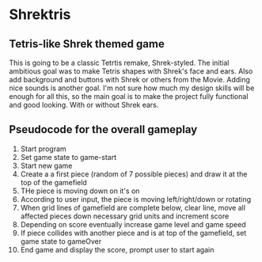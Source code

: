 # Shrektris
## Tetris-like Shrek themed game

This is going to be a classic Tetrtis remake, Shrek-styled. The initial ambitious goal was to make Tetris shapes with Shrek's face and ears. Also add background and buttons with Shrek or others from the Movie. Adding nice sounds is another goal.
I'm not sure how much my design skills will be enough for all this, so the main goal is to make the project fully functional and good looking. With or without Shrek ears.

## Pseudocode for the overall gameplay

1. Start program
2. Set game state to game-start
3. Start new game
4. Create a a first piece (random of 7 possible pieces) and draw it at the top of the gamefield
5. THe piece is moving down on it's on
6. According to user input, the piece is moving left/right/down or rotating
7. When grid lines of gamefield are complete below, clear line, move all affected pieces down necessary grid units and increment score
8. Depending on score eventually increase game level and game speed
9. If piece collides with another piece and is at top of the gamefield, set game state to gameOver
10. End game and display the score, prompt user to start again